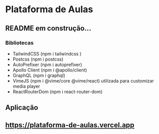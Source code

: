 # Plataforma de Aulas

## README em construção...

### Bibliotecas

- TailwindCSS (npm i tailwindcss )
- Postcss (npm i postcss)
- AutoPrefixer (npm i autoprefixer)
- Apollo Client (npm i @apollo/client)
- GraphQL (npm i graphql)
- VimeJS (npm i @vime/core @vime/react) utilizada para customizar media player
- ReactRouterDom (npm i react-router-dom)

## Aplicação

## https://plataforma-de-aulas.vercel.app
